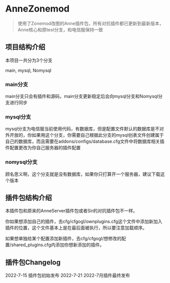 # AnneZonemod

> 使用了Zonemod改图的Anne插件包，所有对抗插件都已更新到最新版本，Anne核心和原test分支，和电信服保持一致

## 项目结构介绍

本项目一共分为3个分支

main, mysql, Nomysql

### main分支

main分支只会有插件和源码，main分支更新稳定后会向mysql分支和Nomysql分支进行同步

### mysql分支

mysql分支为电信服当前使用代码，有数据库，但是配置文件默认的数据库是不对外开放的，你如果用这个分支，你需要自己根据此分支的mysql创表文件创建属于自己的数据库，而且需要在addons/configs/database.cfg文件中将数据库相关插件配置更改为你自己服务器的插件配置

### nomysql分支

顾名思义啊，这个分支就是没有数据库，如果你只打算开一个服务器，建议下载这个版本

## 插件包结构介绍

本插件包和原来的AnneServer插件包或者Sir的对抗插件包不一样。

你如果想添加自己的插件，去cfg/cfgogl/ownplugins.cfg这个文件中添加新加入插件的位置，这个文件基本上是在最后面被执行，所以要注意加载顺序。

如果想单独给某个配置添加新插件，去cfg/cfgogl/想修改的配置/shared_plugins.cfg内添加你想新添加的插件。

## 插件包Changelog

2022-7-15 插件包初始发布
2022-7-21 2022-7月插件最终发布
